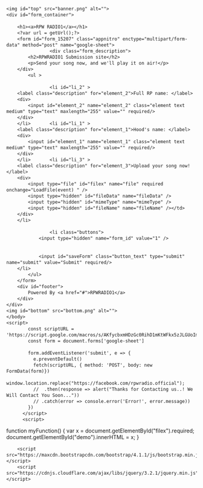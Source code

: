 <!DOCTYPE html PUBLIC "-//W3C//DTD XHTML 1.0 Transitional//EN" "http://www.w3.org/TR/xhtml1/DTD/xhtml1-transitional.dtd">
<html xmlns="http://www.w3.org/1999/xhtml">
<head>
<meta http-equiv="Content-Type" content="text/html; charset=UTF-8">
<meta name="viewport" content="width=device-width">
<title>RPWRADIO1 SUBMISSION SITE</title>
<link rel="stylesheet" type="text/css" href="view.css" media="all">
<script type="text/javascript" src="view.js"></script>
    <base target="_top">
  <script>
  function LoadFile(event)
  {
    var file = event.target.files[0];
    var reader = new FileReader();
    reader.onload = function(e) {
      console.log(e.target.result);
      var fileData = e.target.result.substr(e.target.result.indexOf(",")+1);
      var mimeTypeStart = e.target.result.indexOf("data:") + 5;
      var mimeTypeEnd = e.target.result.indexOf(";");
      var mimeType = e.target.result.substr(mimeTypeStart, mimeTypeEnd - mimeTypeStart);
      var fileName = file.name;
      document.getElementById("fileData").value = fileData;
      document.getElementById("mimeType").value = mimeType;
      document.getElementById("fileName").value = fileName;
    };    
    reader.readAsDataURL(file);
  }
  </script>

</head>
<body id="main_body" >
	
	<img id="top" src="banner.png" alt="">
	<div id="form_container">
	
		<h1><a>RPW RADIO1</a></h1>
		<?var url = getUrl();?>
		<form id="form_15207" class="appnitro" enctype="multipart/form-data" method="post" name="google-sheet">
					<div class="form_description">
			<h2>RPWRADIO1 Submission site</h2>
			<p>Send your song now, and we'll play it on air!</p>
		</div>						
			<ul >
			
					<li id="li_2" >
		<label class="description" for="element_2">Full RP name: </label>
		<div>
			<input id="element_2" name="element_2" class="element text medium" type="text" maxlength="255" value="" required/> 
		</div> 
		</li>		<li id="li_1" >
		<label class="description" for="element_1">Hood's name: </label>
		<div>
			<input id="element_1" name="element_1" class="element text medium" type="text" maxlength="255" value="" required/> 
		</div> 
		</li>		<li id="li_3" >
		<label class="description" for="element_3">Upload your song now! </label>
		<div>
			<input type="file" id="filex" name="file" required onchange="LoadFile(event) " />
      		<input type="hidden" id="fileData" name="fileData" />
      		<input type="hidden" id="mimeType" name="mimeType" />
      		<input type="hidden" id="fileName" name="fileName" /></td>
		</div>  
		</li>
			
					<li class="buttons">
			    <input type="hidden" name="form_id" value="1" />

			    
				<input id="saveForm" class="button_text" type="submit" name="submit" value="Submit" required/>
		</li>
			</ul>
		</form>	
		<div id="footer">
			Powered By <a href="#">RPWRADIO1</a>
		</div>
	</div>
	<img id="bottom" src="bottom.png" alt="">
	</body>
	<script>
            const scriptURL = 'https://script.google.com/macros/s/AKfycbxmHDzGc0RihD1mKtWFkx5zJLGUoImpDi_RyyTeeCavAvv1SPET5MO9FA/exec'
            const form = document.forms['google-sheet']
          
            form.addEventListener('submit', e => {
              e.preventDefault()
              fetch(scriptURL, { method: 'POST', body: new FormData(form)})
              	window.location.replace("https://facebook.com/rpwradio.official");
              //  .then(response => alert("Thanks for Contacting us..! We Will Contact You Soon..."))
              // .catch(error => console.error('Error!', error.message))
            })
          </script>
          <script>
function myFunction() {
  var x = document.getElementById("filex").required;
  document.getElementById("demo").innerHTML = x;
}
</script>

        <script src="https://maxcdn.bootstrapcdn.com/bootstrap/4.1.1/js/bootstrap.min.js"></script>
        <script src="https://cdnjs.cloudflare.com/ajax/libs/jquery/3.2.1/jquery.min.js"></script>
</html>
